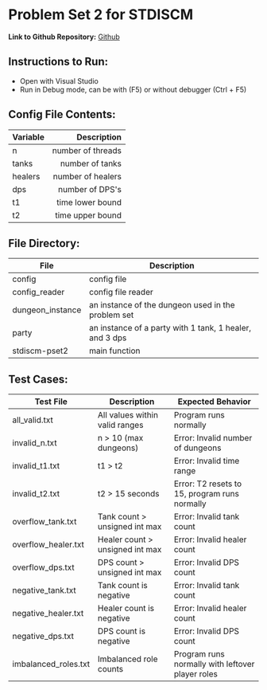 # Problem Set 2 for STDISCM
**Link to Github Repository:** [Github](https://github.com/yuuungch/stdiscm-pset2)

## Instructions to Run:
- Open with Visual Studio
- Run in Debug mode, can be with (F5) or without debugger (Ctrl + F5)

## Config File Contents:
| Variable |         Description      |
|----------|-------------------------:|
| n        | number of threads        |
| tanks    | number of tanks          |
| healers  | number of healers        |
| dps      | number of DPS's          |
| t1       | time lower bound         |
| t2       | time upper bound         |

## File Directory:
| File             | Description                                            |
|------------------|--------------------------------------------------------|
| config           | config file                                            |
| config_reader    | config file reader                                     |
| dungeon_instance | an instance of the dungeon used in the problem set     |
| party            | an instance of a party with 1 tank, 1 healer, and 3 dps|
| stdiscm-pset2    | main function                                          |

## Test Cases:
| Test File           | Description                                     | Expected Behavior                                   |
|---------------------|-------------------------------------------------|-----------------------------------------------------|
| all_valid.txt       | All values within valid ranges                  | Program runs normally                               |
| invalid_n.txt       | n > 10 (max dungeons)                           | Error: Invalid number of dungeons                   |
| invalid_t1.txt      | t1 > t2                                         | Error: Invalid time range                           |
| invalid_t2.txt      | t2 > 15 seconds                                 | Error: T2 resets to 15, program runs normally       |
| overflow_tank.txt   | Tank count > unsigned int max                   | Error: Invalid tank count                           |
| overflow_healer.txt | Healer count > unsigned int max                 | Error: Invalid healer count                         |
| overflow_dps.txt    | DPS count > unsigned int max                    | Error: Invalid DPS count                            |
| negative_tank.txt   | Tank count is negative                          | Error: Invalid tank count                           |
| negative_healer.txt | Healer count is negative                        | Error: Invalid healer count                         |
| negative_dps.txt    | DPS count is negative                           | Error: Invalid DPS count                            |
| imbalanced_roles.txt| Imbalanced role counts                          | Program runs normally with leftover player roles    |

